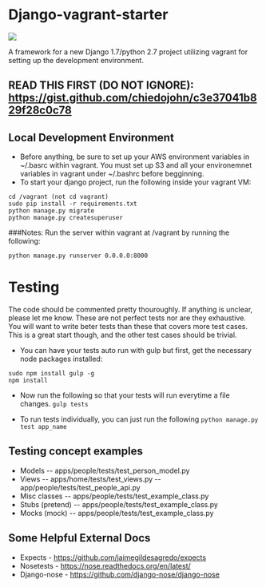 Django-vagrant-starter
=========
<img src="https://travis-ci.org/chiedojohn/django-vagrant-starter.svg?branch=master" />

A framework for a new Django 1.7/python 2.7 project utilizing vagrant for setting up the development environment.

READ THIS FIRST (DO NOT IGNORE): https://gist.github.com/chiedojohn/c3e37041b829f28c0c78
----------

Local Development Environment
----------
- Before anything, be sure to set up your AWS environment variables in ~/.basrc within vagrant. You must set up S3 and all your environemnet variables in vagrant under ~/.bashrc before begginning.
- To start your django project, run the following inside your vagrant VM:
```
cd /vagrant (not cd vagrant)
sudo pip install -r requirements.txt
python manage.py migrate
python manage.py createsuperuser
```

###Notes:
Run the server within vagrant at /vagrant by running the following: 
```
python manage.py runserver 0.0.0.0:8000
```


Testing
=====================
The code should be commented pretty thouroughly. If anything is unclear, please let me know. These are not perfect tests nor are they exhaustive. You will want to write beter tests than these that covers more test cases. This is a great start though, and the other test cases should be trivial.

- You can have your tests auto run with gulp but first, get the necessary node packages installed:
```
sudo npm install gulp -g
npm install
```

- Now run the following so that your tests will run everytime a file changes.
```gulp tests```

- To run tests individually, you can just run the following
```python manage.py test app_name```

Testing concept examples
-------------------
- Models
-- apps/people/tests/test_person_model.py
- Views
-- apps/home/tests/test_views.py
-- app/people/tests/test_people_api.py
- Misc classes
-- apps/people/tests/test_example_class.py
- Stubs (pretend)
-- apps/people/tests/test_example_class.py
- Mocks (mock)
-- apps/people/tests/test_example_class.py

Some Helpful External Docs
-----------
- Expects - https://github.com/jaimegildesagredo/expects
- Nosetests - https://nose.readthedocs.org/en/latest/
- Django-nose - https://github.com/django-nose/django-nose
